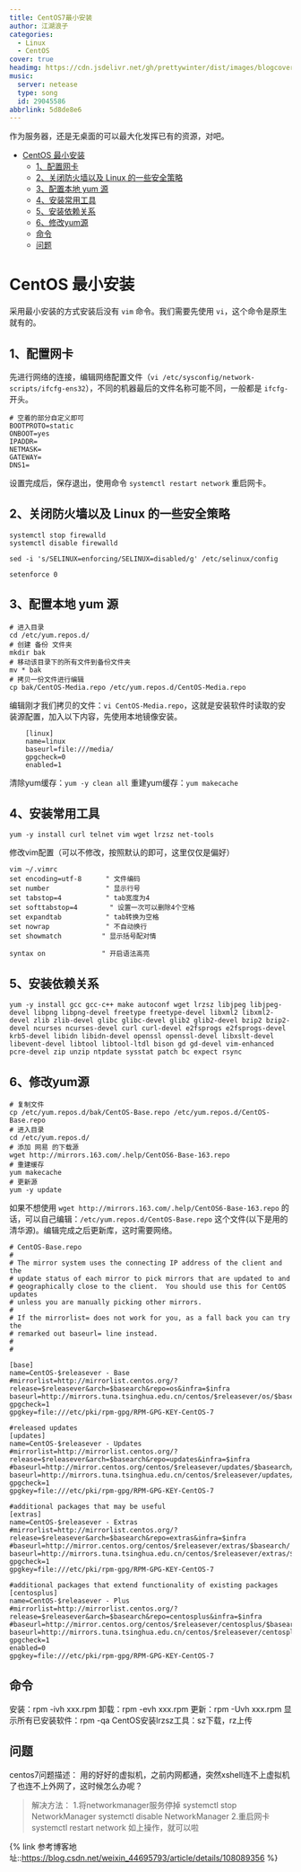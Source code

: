 ```yaml
---
title: CentOS7最小安装
author: 江湖浪子
categories:
  - Linux
  - CentOS
cover: true
headimg: https://cdn.jsdelivr.net/gh/prettywinter/dist/images/blogcover/linux.jpeg
music:
  server: netease
  type: song
  id: 29045586
abbrlink: 5d8de8e6
---
```


作为服务器，还是无桌面的可以最大化发挥已有的资源，对吧。

<!-- more -->

<!-- @import "[TOC]" {cmd="toc" depthFrom=1 depthTo=4 orderedList=false}-->

<!-- code_chunk_output -->

- [CentOS 最小安装](#centos-最小安装)
  - [1、配置网卡](#1配置网卡)
  - [2、关闭防火墙以及 Linux 的一些安全策略](#2关闭防火墙以及-linux-的一些安全策略)
  - [3、配置本地 yum 源](#3配置本地-yum-源)
  - [4、安装常用工具](#4安装常用工具)
  - [5、安装依赖关系](#5安装依赖关系)
  - [6、修改yum源](#6修改yum源)
  - [命令](#命令)
  - [问题](#问题)

<!-- /code_chunk_output -->

# CentOS 最小安装

采用最小安装的方式安装后没有 `vim` 命令。我们需要先使用 `vi`，这个命令是原生就有的。

## 1、配置网卡
先进行网络的连接，编辑网络配置文件（`vi /etc/sysconfig/network-scripts/ifcfg-ens32`），不同的机器最后的文件名称可能不同，一般都是 `ifcfg-` 开头。
```bash{.line-numbers}
# 空着的部分自定义即可
BOOTPROTO=static
ONBOOT=yes
IPADDR=
NETMASK=
GATEWAY=
DNS1=
```
设置完成后，保存退出，使用命令 `systemctl restart network` 重启网卡。

## 2、关闭防火墙以及 Linux 的一些安全策略

```bash{.line-numbers}
systemctl stop firewalld
systemctl disable firewalld

sed -i 's/SELINUX=enforcing/SELINUX=disabled/g' /etc/selinux/config

setenforce 0
```

## 3、配置本地 yum 源
```bash{.line-numbers}
# 进入目录
cd /etc/yum.repos.d/
# 创建 备份 文件夹
mkdir bak
# 移动该目录下的所有文件到备份文件夹
mv * bak
# 拷贝一份文件进行编辑
cp bak/CentOS-Media.repo /etc/yum.repos.d/CentOS-Media.repo
```

编辑刚才我们拷贝的文件：`vi CentOS-Media.repo`，这就是安装软件时读取的安装源配置，加入以下内容，先使用本地镜像安装。
```bash{.line-numbers}
    [linux]
    name=linux
    baseurl=file:///media/
    gpgcheck=0
    enabled=1
```
清除yum缓存：`yum -y clean all`
重建yum缓存：`yum makecache`

## 4、安装常用工具

`yum -y install curl telnet vim wget lrzsz net-tools`

修改vim配置（可以不修改，按照默认的即可，这里仅仅是偏好）
```bash{.line-numbers}
vim ~/.vimrc
set encoding=utf-8      " 文件编码
set number              " 显示行号
set tabstop=4           " tab宽度为4
set softtabstop=4        " 设置一次可以删除4个空格
set expandtab           " tab转换为空格
set nowrap              " 不自动换行
set showmatch          " 显示括号配对情

syntax on              " 开启语法高亮   
```

## 5、安装依赖关系

`yum -y install gcc gcc-c++ make autoconf wget lrzsz libjpeg libjpeg-devel libpng libpng-devel freetype freetype-devel libxml2 libxml2-devel zlib zlib-devel glibc glibc-devel glib2 glib2-devel bzip2 bzip2-devel ncurses ncurses-devel curl curl-devel e2fsprogs e2fsprogs-devel krb5-devel libidn libidn-devel openssl openssl-devel libxslt-devel libevent-devel libtool libtool-ltdl bison gd gd-devel vim-enhanced pcre-devel zip unzip ntpdate sysstat patch bc expect rsync`

## 6、修改yum源

```bash{.linr-numbers}
# 复制文件
cp /etc/yum.repos.d/bak/CentOS-Base.repo /etc/yum.repos.d/CentOS-Base.repo
# 进入目录
cd /etc/yum.repos.d/
# 添加 网易 的下载源
wget http://mirrors.163.com/.help/CentOS6-Base-163.repo
# 重建缓存
yum makecache
# 更新源
yum -y update
```

如果不想使用 `wget http://mirrors.163.com/.help/CentOS6-Base-163.repo` 的话，可以自己编辑：`/etc/yum.repos.d/CentOS-Base.repo` 这个文件(以下是用的清华源)。编辑完成之后更新库，这时需要网络。

```bash{.line-numbers}
# CentOS-Base.repo
#
# The mirror system uses the connecting IP address of the client and the
# update status of each mirror to pick mirrors that are updated to and
# geographically close to the client.  You should use this for CentOS updates
# unless you are manually picking other mirrors.
#
# If the mirrorlist= does not work for you, as a fall back you can try the 
# remarked out baseurl= line instead.
#
#

[base]
name=CentOS-$releasever - Base
#mirrorlist=http://mirrorlist.centos.org/?release=$releasever&arch=$basearch&repo=os&infra=$infra
baseurl=http://mirrors.tuna.tsinghua.edu.cn/centos/$releasever/os/$basearch/
gpgcheck=1
gpgkey=file:///etc/pki/rpm-gpg/RPM-GPG-KEY-CentOS-7

#released updates 
[updates]
name=CentOS-$releasever - Updates
#mirrorlist=http://mirrorlist.centos.org/?release=$releasever&arch=$basearch&repo=updates&infra=$infra
#baseurl=http://mirror.centos.org/centos/$releasever/updates/$basearch/
baseurl=http://mirrors.tuna.tsinghua.edu.cn/centos/$releasever/updates/$basearch/
gpgcheck=1
gpgkey=file:///etc/pki/rpm-gpg/RPM-GPG-KEY-CentOS-7

#additional packages that may be useful
[extras]
name=CentOS-$releasever - Extras
#mirrorlist=http://mirrorlist.centos.org/?release=$releasever&arch=$basearch&repo=extras&infra=$infra
#baseurl=http://mirror.centos.org/centos/$releasever/extras/$basearch/
baseurl=http://mirrors.tuna.tsinghua.edu.cn/centos/$releasever/extras/$basearch/
gpgcheck=1
gpgkey=file:///etc/pki/rpm-gpg/RPM-GPG-KEY-CentOS-7

#additional packages that extend functionality of existing packages
[centosplus]
name=CentOS-$releasever - Plus
#mirrorlist=http://mirrorlist.centos.org/?release=$releasever&arch=$basearch&repo=centosplus&infra=$infra
#baseurl=http://mirror.centos.org/centos/$releasever/centosplus/$basearch/
baseurl=http://mirrors.tuna.tsinghua.edu.cn/centos/$releasever/centosplus/$basearch/
gpgcheck=1
enabled=0
gpgkey=file:///etc/pki/rpm-gpg/RPM-GPG-KEY-CentOS-7
```

## 命令
安装：rpm -ivh xxx.rpm
卸载：rpm -evh xxx.rpm
更新：rpm -Uvh xxx.rpm
显示所有已安装软件：rpm -qa
CentOS安装lrzsz工具：sz下载，rz上传

## 问题
centos7问题描述：
用的好好的虚拟机，之前内网都通，突然xshell连不上虚拟机了也连不上外网了，这时候怎么办呢？
> 解决方法：
1.将networkmanager服务停掉
systemctl stop NetworkManager
systemctl disable NetworkManager
2.重启网卡
systemctl restart network
如上操作，就可以啦

{% link 参考博客地址::https://blog.csdn.net/weixin_44695793/article/details/108089356 %}
<!-- [原博客地址](https://blog.csdn.net/weixin_44695793/article/details/108089356) -->